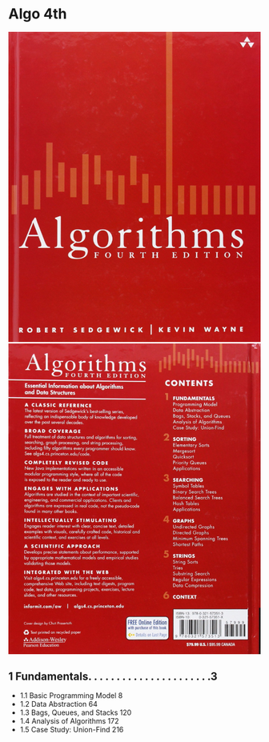 # Algo 4th

![](img/Algo4Cover.jpg)
![](img/Algo4BC.jpg)

## 1 Fundamentals. . . . . . . . . . . . . . . . . . . . . .3
* 1.1 Basic Programming Model 8
* 1.2 Data Abstraction 64
* 1.3 Bags, Queues, and Stacks 120
* 1.4 Analysis of Algorithms 172
* 1.5 Case Study: Union-Find 216

